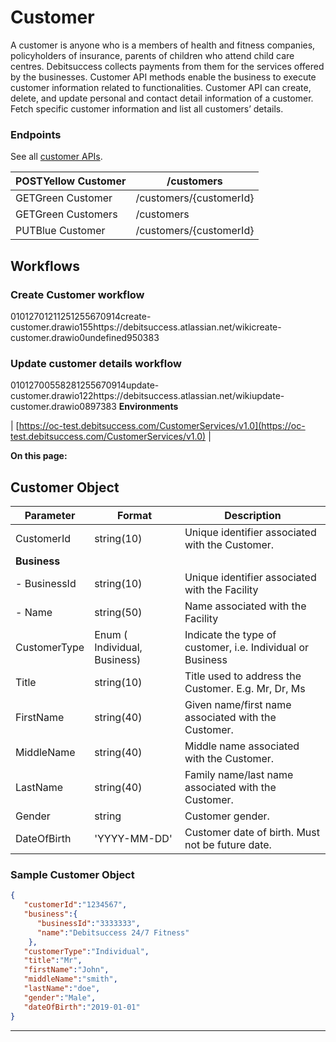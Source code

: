 # Customer

A customer is anyone who is a members of health and fitness companies, policyholders of insurance, parents of children who attend child care centres. Debitsuccess collects payments from them for the services offered by the businesses. Customer API methods enable the business to execute customer information related to functionalities. Customer API can create, delete, and update personal and contact detail information of a customer. Fetch specific customer information and list all customers’ details. 


### Endpoints
See all [customer APIs](https://oc-debitsuccess.portal.azure-api.net/docs/services/Mock/operations/customers?tags=Customers&pattern=&groupBy=).



| POSTYellow Customer | /customers | 
|  --- |  --- | 
| GETGreen Customer | /customers/{customerId} | 
| GETGreen  Customers | /customers | 
| PUTBlue Customer | /customers/{customerId} | 


## Workflows

### Create Customer workflow
01012701211251255670914create-customer.drawio155https://debitsuccess.atlassian.net/wikicreate-customer.drawio0undefined950383
### Update customer details workflow
01012700558281255670914update-customer.drawio122https://debitsuccess.atlassian.net/wikiupdate-customer.drawio0897383 **Environments** 



| [https://oc-test.debitsuccess.com/CustomerServices/v1.0](https://oc-test.debitsuccess.com/CustomerServices/v1.0) | 

 **On this page:** 


## Customer Object


|  **Parameter**  |  **Format**  |  **Description**  | 
|  --- |  --- |  --- | 
| CustomerId | string(10) | Unique identifier associated with the Customer. | 
| **Business** |  |  |
| - BusinessId |  string(10)   |  Unique identifier associated with the Facility |
| - Name| string(50)| Name associated with the Facility | 
| CustomerType | Enum ( Individual, Business) | Indicate the type of customer, i.e. Individual or Business | 
| Title | string(10) | Title used to address the Customer. E.g. Mr, Dr, Ms | 
| FirstName | string(40) | Given name/first name associated with the Customer. | 
| MiddleName | string(40) | Middle name associated with the Customer. | 
| LastName | string(40) | Family name/last name associated with the Customer. | 
| Gender | string | Customer gender. | 
| DateOfBirth | 'YYYY-MM-DD' | Customer date of birth. Must not be future date. | 


### Sample Customer Object

```json
{
   "customerId":"1234567",
   "business":{
      "businessId":"3333333",
      "name":"Debitsuccess 24/7 Fitness"
    },
   "customerType":"Individual",
   "title":"Mr",
   "firstName":"John",
   "middleName":"smith",
   "lastName":"doe",
   "gender":"Male",
   "dateOfBirth":"2019-01-01"  
}
```




*****


